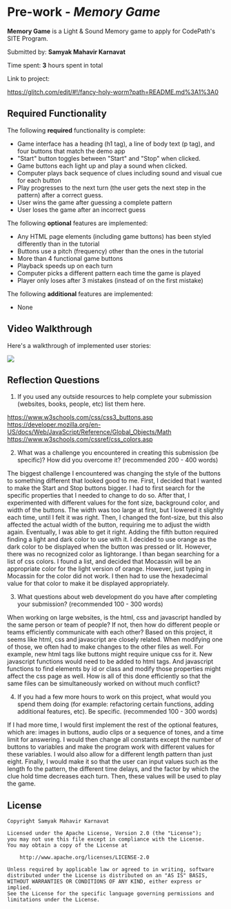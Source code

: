 # Pre-work - *Memory Game*

**Memory Game** is a Light & Sound Memory game to apply for CodePath's SITE Program. 

Submitted by: **Samyak Mahavir Karnavat**

Time spent: **3** hours spent in total

Link to project:

https://glitch.com/edit/#!/fancy-holy-worm?path=README.md%3A1%3A0

## Required Functionality

The following **required** functionality is complete:

* Game interface has a heading (h1 tag), a line of body text (p tag), and four buttons that match the demo app
* "Start" button toggles between "Start" and "Stop" when clicked. 
* Game buttons each light up and play a sound when clicked. 
* Computer plays back sequence of clues including sound and visual cue for each button
* Play progresses to the next turn (the user gets the next step in the pattern) after a correct guess. 
* User wins the game after guessing a complete pattern
* User loses the game after an incorrect guess

The following **optional** features are implemented:

* Any HTML page elements (including game buttons) has been styled differently than in the tutorial
* Buttons use a pitch (frequency) other than the ones in the tutorial
* More than 4 functional game buttons
* Playback speeds up on each turn
* Computer picks a different pattern each time the game is played
* Player only loses after 3 mistakes (instead of on the first mistake)

The following **additional** features are implemented:

* None

## Video Walkthrough

Here's a walkthrough of implemented user stories:

![](https://media.giphy.com/media/IyHrT6WuQqFuU8iHVB/giphy.gif)


## Reflection Questions
1. If you used any outside resources to help complete your submission (websites, books, people, etc) list them here. 

https://www.w3schools.com/css/css3_buttons.asp
https://developer.mozilla.org/en-US/docs/Web/JavaScript/Reference/Global_Objects/Math
https://www.w3schools.com/cssref/css_colors.asp

2. What was a challenge you encountered in creating this submission (be specific)? How did you overcome it? (recommended 200 - 400 words) 

The biggest challenge I encountered was changing the style of the buttons to something different that looked good to me. First, I decided that I wanted to make the Start and Stop buttons bigger.
I had to first search for the specific properties that I needed to change to do so. After that, I experimented with different values for the font size, background color, and width of the buttons.
The width was too large at first, but I lowered it slightly each time, until I felt it was right. Then, I changed the font-size, but this also affected the actual width of the button, requiring
me to adjust the width again. Eventually, I was able to get it right. Adding the fifth button required finding a light and dark color to use with it. I decided to use orange as the dark color to
be displayed when the button was pressed or lit. However, there was no recognized color as lightorange. I than began searching for a list of css colors. I found a list, and decided that Mocassin
will be an appropriate color for the light version of orange. However, just typing in Mocassin for the color did not work. I then had to use the hexadecimal value for that color to make it be displayed
appropriately.

3. What questions about web development do you have after completing your submission? (recommended 100 - 300 words) 

When working on large websites, is the html, css and javascript handled by the same person or team of people? If not, then how do different people or teams efficiently communicate with each other?
Based on this project, it seems like html, css and javascript are closely related. When modifying one of those, we often had to make changes to the other files as well. For example, new html tags like
buttons might require unique css for it. New javascript functions would need to be added to html tags. And javascript functions to find elements by id or class and modify those properties might affect the css
page as well. How is all of this done efficiently so that the same files can be simultaneously worked on without much conflict?

4. If you had a few more hours to work on this project, what would you spend them doing (for example: refactoring certain functions, adding additional features, etc). Be specific. (recommended 100 - 300 words) 

If I had more time, I would first implement the rest of the optional features, which are: images in buttons, audio clips or a sequence of tones, and a time limit for answering. I would then change all constants
except the number of buttons to variables and make the program work with different values for these variables. I would also allow for a different length pattern than just eight.
Finally, I would make it so that the user can input values such as the length fo the pattern, the different time delays, and the factor by which the clue hold time decreases each turn. Then, these values
will be used to play the game.



## License

    Copyright Samyak Mahavir Karnavat

    Licensed under the Apache License, Version 2.0 (the "License");
    you may not use this file except in compliance with the License.
    You may obtain a copy of the License at

        http://www.apache.org/licenses/LICENSE-2.0

    Unless required by applicable law or agreed to in writing, software
    distributed under the License is distributed on an "AS IS" BASIS,
    WITHOUT WARRANTIES OR CONDITIONS OF ANY KIND, either express or implied.
    See the License for the specific language governing permissions and
    limitations under the License.

